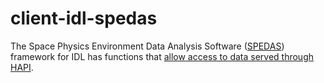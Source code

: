 # client-idl-spedas

The Space Physics Environment Data Analysis Software ([SPEDAS](http://spedas.org/)) framework for IDL has functions that 
[allow access to data served through HAPI](http://spedas.org/wiki/index.php?title=Heliophysics_Application_Programmer%E2%80%99s_Interface).
